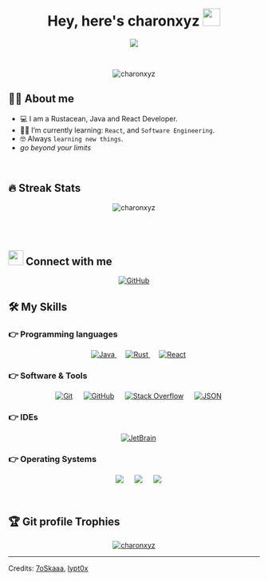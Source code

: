 <h1 align="center">Hey, here's charonxyz <img src="https://media.giphy.com/media/hvRJCLFzcasrR4ia7z/giphy.gif" width="35"></h1>
<p align="center">
  <a href="https://github.com/DenverCoder1/readme-typing-svg"><img src="https://readme-typing-svg.herokuapp.com?center=true&width=500&lines=Rustacean;Developer"></a>
</p>


<br>

<p align="center"> 
	<img src="https://komarev.com/ghpvc/?username=charonxyz&label=Profile%20views&color=0e75b6&style=plastic" alt="charonxyz" /> 
</p>

## :sassy_man:  About me
- :computer: I am a Rustacean, Java and React Developer.
- :student: I’m currently learning: `React`, and `Software Engineering`.
- :nerd_face: Always `learning new things`.
- _go beyond your limits_

<br>

## 🔥 Streak Stats
<p align="center"><img src="https://github-readme-streak-stats.herokuapp.com/?user=charonxyz&theme=algolia" alt="charonxyz" /></p>

<br>
<br>


## <img src="https://media.giphy.com/media/iY8CRBdQXODJSCERIr/giphy.gif" width="30px"> Connect with me
<p align="center">
	<a href="https://github.com/charonxyz"><img src="https://img.shields.io/badge/github-%23181717.svg?style=plastic&logo=github&logoColor=white" alt="GitHub"/></a>
</p>




## 🛠️ My Skills

### 👉 Programming languages

<p align="center"> 
  &emsp;
  <a href="https://www.java.com" target="_blank"> 
    <img alt="Java" src="https://img.shields.io/badge/Java-%23007396.svg?style=plastic&logo=java&logoColor=white">
  </a>
  &emsp;
  <a href="https://www.rust-lang.org/" target="_blank"> 
    <img alt="Rust" src="https://img.shields.io/badge/Rust-orange.svg?style=plastic&logo=rust&logoColor=white">
  </a>
  &emsp;
  <a href="https://create-react-app.dev/" target="_blank"> 
    <img alt="React" src="https://img.shields.io/badge/-ReactJs-61DAFB?logo=react&logoColor=white&style=flat-square">
  </a>
</p>

 ### 👉 Software & Tools
 
<p align="center">
  &emsp;
    <a href="#"><img alt="Git" src="https://img.shields.io/badge/Git%20-%23F05033.svg?style=plastic&logo=git&logoColor=white"></a>
  &emsp;
    <a href="#"><img alt="GitHub" src="https://img.shields.io/badge/github-%23181717.svg?style=plastic&logo=github&logoColor=white"></a>
  &emsp;
    <a href="#"><img alt="Stack Overflow" src="https://img.shields.io/badge/-Stack%20Overflow-FE7A16?style=plastic&logo=stack-overflow&logoColor=white"></a>
  &emsp;
    <a href="#"><img alt="JSON" img src="https://img.shields.io/badge/json-%23000000.svg?style=plastic&logo=json&logoColor=white"></a>
</p>

 ### 👉 IDEs
 
<p align="center">
  &emsp;
    <a href="#"><img alt="JetBrain" src="https://img.shields.io/badge/jetbrains-%23000000.svg?style=plastic&logo=jetbrains&logoColor=white" /></a>
</p>

 ### 👉 Operating Systems
 
<p align="center">
  &emsp;
    <a href="#"><img src="https://img.shields.io/badge/Linux-FCC624?style=plastic&logo=linux&logoColor=black"></a>
  &emsp;
    <a href="#"><img src="https://img.shields.io/badge/Ubuntu-E95420?style=plastic&logo=ubuntu&logoColor=white"></a>
  &emsp;
    <a href="#"><img src="https://img.shields.io/badge/Windows-0078D6?style=plastic&logo=windows&logoColor=white"></a>
</p>

<br/>

## :trophy: Git profile Trophies

<p align="center"> <a href="https://github.com/ryo-ma/github-profile-trophy"><img src="https://github-profile-trophy.vercel.app/?username=charonxyz&layout=compact&theme=algolia" alt="charonxyz" /></a> </p>

-----
Credits: [7oSkaaa](https://github.com/7oSkaaa), [lypt0x](https://github.com/lypt0x)
